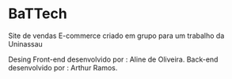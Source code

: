 # BaTTech
 Site de vendas E-commerce criado em grupo para um trabalho da Uninassau

 Desing Front-end desenvolvido por : Aline de Oliveira.
 Back-end desenvolvido por : Arthur Ramos.

